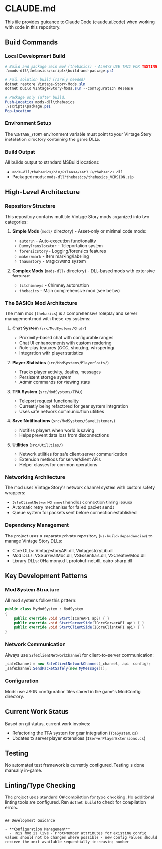 # CLAUDE.md

This file provides guidance to Claude Code (claude.ai/code) when working with code in this repository.



## Build Commands

### Local Development Build
```powershell
# Build and package main mod (thebasics) - ALWAYS USE THIS FOR TESTING
.\mods-dll\thebasics\scripts\build-and-package.ps1

# Full solution build (rarely needed)
dotnet restore Vintage-Story-Mods.sln
dotnet build Vintage-Story-Mods.sln --configuration Release

# Package only (after build)
Push-Location mods-dll\thebasics
.\scripts\package.ps1
Pop-Location
```

### Environment Setup
The `VINTAGE_STORY` environment variable must point to your Vintage Story installation directory containing the game DLLs.

### Build Output
All builds output to standard MSBuild locations:
- `mods-dll/thebasics/bin/Release/net7.0/thebasics.dll`
- Packaged mods: `mods-dll/thebasics/thebasics_VERSION.zip`

## High-Level Architecture

### Repository Structure
This repository contains multiple Vintage Story mods organized into two categories:

1. **Simple Mods** (`mods/` directory) - Asset-only or minimal code mods:
   - `autorun` - Auto-execution functionality
   - `DummyTranslocator` - Teleportation system
   - `forensicstory` - Logging/forensics features
   - `makersmark` - Item marking/labeling
   - `thaumstory` - Magic/wand system

2. **Complex Mods** (`mods-dll/` directory) - DLL-based mods with extensive features:
   - `litchimneys` - Chimney automation
   - `thebasics` - Main comprehensive mod (see below)

### The BASICs Mod Architecture

The main mod (`thebasics`) is a comprehensive roleplay and server management mod with these key systems:

1. **Chat System** (`src/ModSystems/Chat/`)
   - Proximity-based chat with configurable ranges
   - Chat UI enhancements with custom rendering
   - Role-play features (OOC, shouting, whispering)
   - Integration with player statistics

2. **Player Statistics** (`src/ModSystems/PlayerStats/`)
   - Tracks player activity, deaths, messages
   - Persistent storage system
   - Admin commands for viewing stats

3. **TPA System** (`src/ModSystems/TPA/`)
   - Teleport request functionality
   - Currently being refactored for gear system integration
   - Uses safe network communication utilities

4. **Save Notifications** (`src/ModSystems/SaveListener/`)
   - Notifies players when world is saving
   - Helps prevent data loss from disconnections

5. **Utilities** (`src/Utilities/`)
   - Network utilities for safe client-server communication
   - Extension methods for server/client APIs
   - Helper classes for common operations

### Networking Architecture

The mod uses Vintage Story's network channel system with custom safety wrappers:
- `SafeClientNetworkChannel` handles connection timing issues
- Automatic retry mechanism for failed packet sends
- Queue system for packets sent before connection established

### Dependency Management

The project uses a separate private repository (`vs-build-dependencies`) to manage Vintage Story DLLs:
- Core DLLs: VintagestoryAPI.dll, VintagestoryLib.dll
- Mod DLLs: VSSurvivalMod.dll, VSEssentials.dll, VSCreativeMod.dll
- Library DLLs: 0Harmony.dll, protobuf-net.dll, cairo-sharp.dll

## Key Development Patterns

### Mod System Structure
All mod systems follow this pattern:
```csharp
public class MyModSystem : ModSystem
{
    public override void Start(ICoreAPI api) { }
    public override void StartServerSide(ICoreServerAPI api) { }
    public override void StartClientSide(ICoreClientAPI api) { }
}
```

### Network Communication
Always use `SafeClientNetworkChannel` for client-to-server communication:
```csharp
_safeChannel = new SafeClientNetworkChannel(_channel, api, config);
_safeChannel.SendPacketSafely(new MyMessage());
```

### Configuration
Mods use JSON configuration files stored in the game's ModConfig directory.

## Current Work Status

Based on git status, current work involves:
- Refactoring the TPA system for gear integration (`TpaSystem.cs`)
- Updates to server player extensions (`IServerPlayerExtensions.cs`)

## Testing

No automated test framework is currently configured. Testing is done manually in-game.

## Linting/Type Checking

The project uses standard C# compilation for type checking. No additional linting tools are configured.
Run `dotnet build` to check for compilation errors.
```

## Development Guidance

- **Configuration Management**
  - This mod is live - ProtoMember attributes for existing config values should not be changed where possible - new config values should recieve the next available sequentially increasing number.
